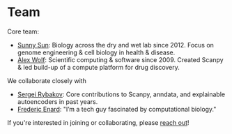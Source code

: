 # Team

Core team:

- [Sunny Sun](https://github.com/sunnyosun): Biology across the dry and wet lab since 2012. Focus on genome engineering & cell biology in health & disease.
- [Alex Wolf](https://falexwolf.me): Scientific computing & software since 2009. Created Scanpy & led build-up of a compute platform for drug discovery.

We collaborate closely with

- [Sergei Rybakov](https://github.com/koncopd): Core contributions to Scanpy, anndata, and explainable autoencoders in past years.
- [Frederic Enard](https://github.com/fredericenard): "I’m a tech guy fascinated by computational biology."

If you're interested in joining or collaborating, please [reach out](/contact)!
